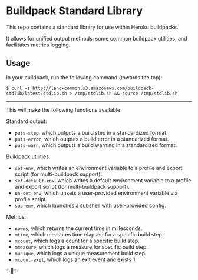# Buildpack Standard Library

This repo contains a standard library for use within Heroku buildpacks. 

It allows for unified output methods, some common buildpack utilities, and facilitates metrics logging. 

## Usage

In your buildpack, run the following command (towards the top):

    $ curl -s http://lang-common.s3.amazonaws.com/buildpack-stdlib/latest/stdlib.sh > /tmp/stdlib.sh && source /tmp/stdlib.sh

------------------------

 This will make the following functions available: 
 
 Standard output:
 
- `puts-step`, which outputs a build step in a standardized format.
- `puts-error`, which outputs a build error in a standarized format. 
- `puts-warn`, which outputs a build warning in a standardized format. 

Buildpack utilities:

- `set-env`, which writes an environment variable to a profile and export script (for multi-buildpack support). 
- `set-default-env`, which writes a default environment variable to a profile and export script (for multi-buildpack support). 
- `un-set-env`, which unsets a user-provided environment variable via profile script. 
- `sub-env`, which launches a subshell with user-provided config.

Metrics:

- `nowms`, which returns the current time in millesconds. 
- `mtime`, which measures time elapsed for a specific build step.
- `mcount`, which logs a count for a specific build step. 
- `mmeasure`, which logs a measure for specific build step. 
- `munique`, which logs a unique measurement build step. 
- `mcount-exit`, which logs an exit event and exists 1. 

✨🍰✨
